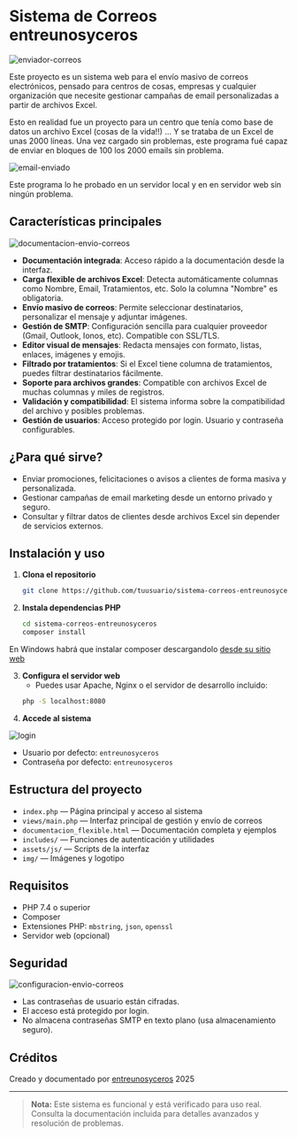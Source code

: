 # Sistema de Correos entreunosyceros

![enviador-correos](https://github.com/user-attachments/assets/41a45607-59dd-4e2e-8f14-bc0439a84b8e)

Este proyecto es un sistema web para el envío masivo de correos electrónicos, pensado para centros de cosas, empresas y cualquier organización que necesite gestionar campañas de email personalizadas a partir de archivos Excel.

Esto en realidad fue un proyecto para un centro que tenía como base de datos un archivo Excel (cosas de la vida!!) ... Y se trataba de un Excel de unas 2000 líneas. Una vez cargado sin problemas, este programa fué capaz de enviar en bloques de 100 los 2000 emails sin problema.

![email-enviado](https://github.com/user-attachments/assets/57176314-2f42-4070-bddd-eb4ba21e9851)

Este programa lo he probado en un servidor local y en en servidor web sin ningún problema.

## Características principales

![documentacion-envio-correos](https://github.com/user-attachments/assets/1687c7a5-c530-4ea1-b2b5-6daf649a6475)

- **Documentación integrada**: Acceso rápido a la documentación desde la interfaz.
- **Carga flexible de archivos Excel**: Detecta automáticamente columnas como Nombre, Email, Tratamientos, etc. Solo la columna "Nombre" es obligatoria.
- **Envío masivo de correos**: Permite seleccionar destinatarios, personalizar el mensaje y adjuntar imágenes.
- **Gestión de SMTP**: Configuración sencilla para cualquier proveedor (Gmail, Outlook, Ionos, etc). Compatible con SSL/TLS.
- **Editor visual de mensajes**: Redacta mensajes con formato, listas, enlaces, imágenes y emojis.
- **Filtrado por tratamientos**: Si el Excel tiene columna de tratamientos, puedes filtrar destinatarios fácilmente.
- **Soporte para archivos grandes**: Compatible con archivos Excel de muchas columnas y miles de registros.
- **Validación y compatibilidad**: El sistema informa sobre la compatibilidad del archivo y posibles problemas.
- **Gestión de usuarios**: Acceso protegido por login. Usuario y contraseña configurables.

## ¿Para qué sirve?

- Enviar promociones, felicitaciones o avisos a clientes de forma masiva y personalizada.
- Gestionar campañas de email marketing desde un entorno privado y seguro.
- Consultar y filtrar datos de clientes desde archivos Excel sin depender de servicios externos.

## Instalación y uso

1. **Clona el repositorio**
   ```bash
   git clone https://github.com/tuusuario/sistema-correos-entreunosyceros.git
   ```
2. **Instala dependencias PHP**
   ```bash
   cd sistema-correos-entreunosyceros
   composer install
   ```
En Windows habrá que instalar composer descargandolo [desde su sitio web](https://getcomposer.org/download/)

3. **Configura el servidor web**
   - Puedes usar Apache, Nginx o el servidor de desarrollo incluido:
   ```bash
   php -S localhost:8080
   ```
4. **Accede al sistema**

![login](https://github.com/user-attachments/assets/74bb1240-0c34-4b78-886c-bed16bdaea16)

   - Usuario por defecto: `entreunosyceros`
   - Contraseña por defecto: `entreunosyceros`

## Estructura del proyecto

- `index.php` — Página principal y acceso al sistema
- `views/main.php` — Interfaz principal de gestión y envío de correos
- `documentacion_flexible.html` — Documentación completa y ejemplos
- `includes/` — Funciones de autenticación y utilidades
- `assets/js/` — Scripts de la interfaz
- `img/` — Imágenes y logotipo

## Requisitos

- PHP 7.4 o superior
- Composer
- Extensiones PHP: `mbstring`, `json`, `openssl`
- Servidor web (opcional)

## Seguridad

![configuracion-envio-correos](https://github.com/user-attachments/assets/4f182c80-ec74-4055-81b8-d5376d942a2a)

- Las contraseñas de usuario están cifradas.
- El acceso está protegido por login.
- No almacena contraseñas SMTP en texto plano (usa almacenamiento seguro).

## Créditos

Creado y documentado por [entreunosyceros](https://entreunosyceros.net) 2025

---

> **Nota:** Este sistema es funcional y está verificado para uso real. Consulta la documentación incluida para detalles avanzados y resolución de problemas.
